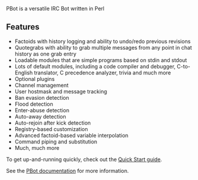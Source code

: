 PBot is a versatile IRC Bot written in Perl

Features
--------

* Factoids with history logging and ability to undo/redo previous revisions
* Quotegrabs with ability to grab multiple messages from any point in chat history as one grab entry
* Loadable modules that are simple programs based on stdin and stdout
* Lots of default modules, including a code compiler and debugger, C-to-English translator, C precedence analyzer, trivia and much more
* Optional plugins
* Channel management
* User hostmask and message tracking
* Ban evasion detection
* Flood detection
* Enter-abuse detection
* Auto-away detection
* Auto-rejoin after kick detection
* Registry-based customization
* Advanced factoid-based variable interpolation
* Command piping and substitution
* Much, much more

To get up-and-running quickly, check out the [Quick Start guide](https://github.com/pragma-/pbot/blob/master/doc/QuickStart.md).

See the [PBot documentation](https://github.com/pragma-/pbot/tree/master/doc) for more information.

